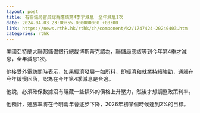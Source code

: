 ```yaml
---
layout: post
title: 有聯儲局官員認為應該第4季才減息　全年減息1次
date: 2024-04-03 23:00:55.000000000 +08:00
link: https://news.rthk.hk/rthk/ch/component/k2/1747424-20240403.htm
categories: rthk
---
```


美國亞特蘭大聯邦儲備銀行總裁博斯蒂克認為，聯儲局應該等到今年第4季才減息，全年減息1次。

他接受外電訪問時表示，如果經濟發展一如所料，即經濟和就業持續強勁，通脹在今年緩慢回落，認為在今年第4季減息是合適。

他說，必須確保數據沒有隱藏一些額外的價格上升壓力，然後才想調整政策利率。

他預計，通脹率將在今明兩年會逐步下降，2026年初某個時候達到2%的目標。
